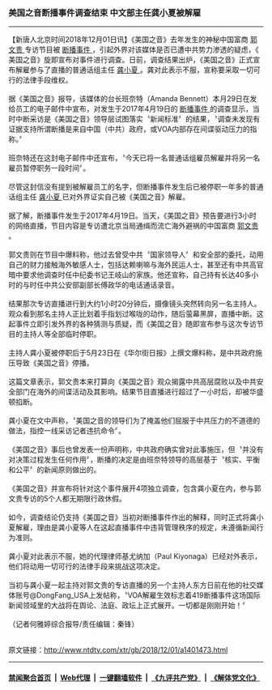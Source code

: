 ### 美国之音断播事件调查结束 中文部主任龚小夏被解雇
------------------------

<div class="wysiwyg">
 【新唐人北京时间2018年12月01日讯】《美国之音》去年发生的神秘中国富商
 <a href="http://www.ntdtv.com/xtr/gb/articlelistbytag_郭文贵.html" target="_blank">
  郭文贵
 </a>
 专访节目被
 <a href="http://www.ntdtv.com/xtr/gb/articlelistbytag_断播事件.html" target="_blank">
  断播事件
 </a>
 ，引起外界对该媒体是否已遭中共势力渗透的疑虑，《 美国之音》旋即宣布对事件进行调查。日前，调查结果出炉，《美国之音》正式宣布解雇参与了直播的普通话组主任
 <a href="http://www.ntdtv.com/xtr/gb/articlelistbytag_龚小夏.html" target="_blank">
  龚小夏
 </a>
 。龚对此表示不服，宣称要采取一切可行的法律手段维权。
 <br/>
 <br/>
 据《美国之音》报导，该媒体的台长班奈特（Amanda Bennett）本月29日在发给员工的电子邮件中宣布，对发生于2017年4月19日的
 <a href="http://www.ntdtv.com/xtr/gb/articlelistbytag_断播事件.html" target="_blank">
  断播事件
 </a>
 的调查显示，当时中断采访是《美国之音》领导层试图落实〝新闻标准〞的结果，〝调查未发现有证据支持所谓断播是来自中国（中共）政府，或VOA内部存在间谍驱动压力的指称。〞
 <br/>
 <br/>
 班奈特还在这封电子邮件中还宣布，〝今天已将一名普通话组雇员解雇并将另一名雇员暂停职务一段时间〞。
 <br/>
 <br/>
 尽管这封信没有提到被解雇员工的名字，但断播事件发生后已被停职一年多的普通话组主任
 <a href="http://www.ntdtv.com/xtr/gb/articlelistbytag_龚小夏.html" target="_blank">
  龚小夏
 </a>
 已对外界证实自己被《美国之音》解雇。
 <br/>
 <br/>
 据了解，断播事件发生于2017年4月19日。当天，《美国之音》预告要进行3小时的网络直播，节目内容是专访遭北京当局通缉而流亡海外避祸的中国富商
 <a href="http://www.ntdtv.com/xtr/gb/articlelistbytag_郭文贵.html" target="_blank">
  郭文贵
 </a>
 。
 <br/>
 <br/>
 郭文贵则在节目中爆料称，他过去曾受中共〝国家领导人〞和安全部的委托，动用自己的财力接触海外敏感人士，包括达赖喇嘛与海外民运人士，甚至还有中共高官暗中要求他调查时任中纪委书记王岐山的家族。他还宣称，自己持有长达40多小时的与时任中共公安部副部长傅政华的电话通话录音。
 <br/>
 <br/>
 结果那次专访直播进行到大约1小时20分钟后，摄像镜头突然转向另一名主持人。观众看到那名主持人正比划着手指划过喉咙的动作，随后萤幕黑屏，直播中断。这起事件立即引发外界的各种猜测与质疑，而《美国之音》随即宣布参与这次专访节目的主持人等全部临时停职。
 <br/>
 <br/>
 主持人龚小夏被停职后于5月23日在《华尔街日报》上撰文爆料称，是中共政府施压导致《美国之音》停播。
 <br/>
 <br/>
 这篇文章表示，郭文贵本来打算向《美国之音》观众揭露中共高层腐败以及中共安全部门在海外的间谍活动及其影响。结果节目直播进行超过了一小时后，却被华盛顿掐断。
 <br/>
 <br/>
 龚小夏在文中声称，〝美国之音的领导们为了掩盖他们屈服于中共压力的不道德的做法，指控一线采访记者违抗命令〞。
 <br/>
 <br/>
 《美国之音》事后也曾发表一份声明称，中共政府确实曾对此事施压，但〝并没有对决策过程发生任何作用〞，断播的决定是由班奈特领导的高层基于〝核实、平衡和公平〞的新闻原则做出的。
 <br/>
 <br/>
 《美国之音》并宣布将针对这个事件展开4项独立调查，包含龚小夏在内，参与郭文贵专访的5个人都无期限行政休假。
 <br/>
 <br/>
 如今，调查结论仍支持《美国之音》当初对断播事件作出的解释，同时正式将龚小夏解雇，理由是龚小夏等人在这起直播事件中违背管理秩序的规定，未遵循新闻行为准则。
 <br/>
 <br/>
 龚小夏对此表示不服，她的代理律师基尤纳加（Paul Kiyonaga）已经对外表示，他们将动用一切可行的法律手段来挑战这项决定。
 <br/>
 <br/>
 当初与龚小夏一起主持对郭文贵的专访直播的另一个主持人东方日前在他的社交媒体账号@DongFang_USA上发帖称，〝VOA解雇生效标志着419断播事件这场国际新闻领域里的大战将在舆论、法庭、政坛上正式展开。一切都是刚刚开始！〞
 <br/>
 <br/>
 （记者何雅婷综合报导/责任编辑：秦锋）
</div>

<br/>原文链接：http://www.ntdtv.com/xtr/gb/2018/12/01/a1401473.html


------------------------
#### [禁闻聚合首页](https://github.com/gfw-breaker/banned-news/blob/master/README.md) &nbsp;|&nbsp; [Web代理](https://github.com/gfw-breaker/open-proxy/blob/master/README.md) &nbsp;|&nbsp; [一键翻墙软件](https://github.com/gfw-breaker/nogfw/blob/master/README.md) &nbsp;|&nbsp; [《九评共产党》](https://github.com/gfw-breaker/9ping.md/blob/master/README.md#九评之一评共产党是什么) &nbsp;|&nbsp; [《解体党文化》](https://github.com/gfw-breaker/jtdwh.md/blob/master/README.md#绪论)